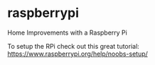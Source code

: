 # raspberrypi
Home Improvements with a Raspberry Pi


To setup the RPi check out this great tutorial: https://www.raspberrypi.org/help/noobs-setup/


